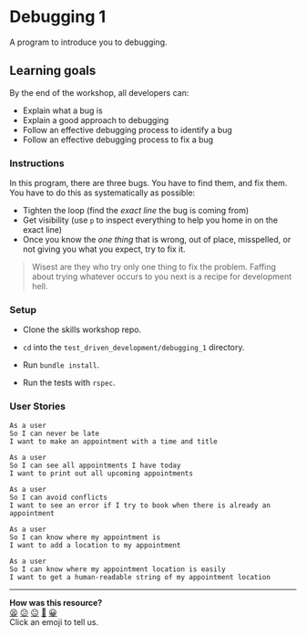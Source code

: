 # Debugging 1

A program to introduce you to debugging.

## Learning goals

By the end of the workshop, all developers can:
- Explain what a bug is
- Explain a good approach to debugging
- Follow an effective debugging process to identify a bug
- Follow an effective debugging process to fix a bug

### Instructions

In this program, there are three bugs. You have to find them, and fix them. You have to do this as systematically as possible:

- Tighten the loop (find the _exact line_ the bug is coming from)
- Get visibility (use `p` to inspect everything to help you home in on the exact line)
- Once you know the _one thing_ that is wrong, out of place, misspelled, or not giving you what you expect, try to fix it.

> Wisest are they who try only one thing to fix the problem. Faffing about trying whatever occurs to you next is a recipe for development hell.

### Setup

* Clone the skills workshop repo.

* `cd` into the `test_driven_development/debugging_1` directory.

* Run `bundle install`.

* Run the tests with `rspec`.

### User Stories

```
As a user
So I can never be late
I want to make an appointment with a time and title
```

```
As a user
So I can see all appointments I have today
I want to print out all upcoming appointments
```

```
As a user
So I can avoid conflicts
I want to see an error if I try to book when there is already an appointment
```

```
As a user
So I can know where my appointment is
I want to add a location to my appointment
```

```
As a user
So I can know where my appointment location is easily
I want to get a human-readable string of my appointment location
```

<!-- BEGIN GENERATED SECTION DO NOT EDIT -->

---

**How was this resource?**  
[😫](https://airtable.com/shrUJ3t7KLMqVRFKR?prefill_Repository=skills-workshops&prefill_File=week-1/debugging_1/README.md&prefill_Sentiment=😫) [😕](https://airtable.com/shrUJ3t7KLMqVRFKR?prefill_Repository=skills-workshops&prefill_File=week-1/debugging_1/README.md&prefill_Sentiment=😕) [😐](https://airtable.com/shrUJ3t7KLMqVRFKR?prefill_Repository=skills-workshops&prefill_File=week-1/debugging_1/README.md&prefill_Sentiment=😐) [🙂](https://airtable.com/shrUJ3t7KLMqVRFKR?prefill_Repository=skills-workshops&prefill_File=week-1/debugging_1/README.md&prefill_Sentiment=🙂) [😀](https://airtable.com/shrUJ3t7KLMqVRFKR?prefill_Repository=skills-workshops&prefill_File=week-1/debugging_1/README.md&prefill_Sentiment=😀)  
Click an emoji to tell us.

<!-- END GENERATED SECTION DO NOT EDIT -->
